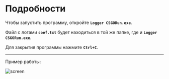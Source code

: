 # Подробности

Чтобы запустить программу, откройте **`Logger CSGORun.exe`**.

Файл с логами **`coef.txt`** будет находиться в той же папке, где и **`Logger CSGORun.exe`**.

Для закрытия программы нажмите **`Ctrl+C`**. 

***
Пример работы:

![screen](https://user-images.githubusercontent.com/78872275/132996767-2bb0ff98-041b-475d-a3f0-86148db25acd.png)
